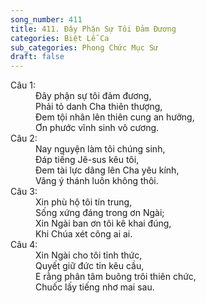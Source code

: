 ```yaml
---
song_number: 411
title: 411. Đây Phận Sự Tôi Đảm Đương
categories: Biệt Lễ Ca
sub_categories: Phong Chức Mục Sư
draft: false
---
```

<dl><dt>Câu 1:</dt><dd data-verse="1">Đây phận sự tôi đảm đương, <br/>Phải tỏ danh Cha thiên thượng, <br/>Đem tội nhân lên thiên cung an hưởng, <br/>Ơn phước vĩnh sinh vô cương. </dd><dt>Câu 2:</dt><dd data-verse="2">Nay nguyện làm tôi chúng sinh, <br/>Đáp tiếng Jê-sus kêu tôi, <br/>Đem tài lực dâng lên Cha yêu kính, <br/>Vâng ý thánh luôn không thôi. </dd><dt>Câu 3:</dt><dd data-verse="3">Xin phù hộ tôi tín trung, <br/>Sống xứng đáng trong ơn Ngài; <br/>Xin Ngài ban ơn tôi kê khai đúng, <br/>Khi Chúa xét công ai ai. </dd><dt>Câu 4:</dt><dd data-verse="4">Xin Ngài cho tôi tỉnh thức, <br/>Quyết giữ đức tin kêu cầu, <br/>E rằng phân tâm buông trôi thiên chức, <br/>Chuốc lấy tiếng nhơ mai sau. </dd></dl>